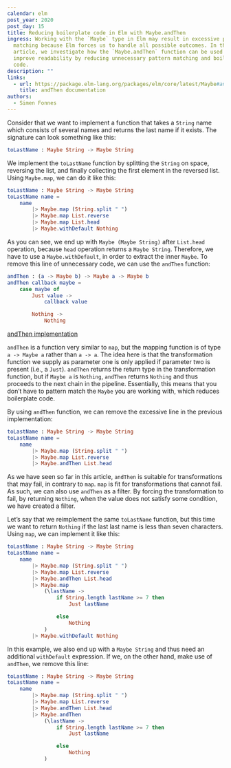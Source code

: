 ```yaml
---
calendar: elm
post_year: 2020
post_day: 15
title: Reducing boilerplate code in Elm with Maybe.andThen
ingress: Working with the `Maybe` type in Elm may result in excessive pattern
  matching because Elm forces us to handle all possible outcomes. In this
  article, we investigate how the `Maybe.andThen` function can be used to
  improve readability by reducing unnecessary pattern matching and boilerplate
  code.
description: ""
links:
  - url: https://package.elm-lang.org/packages/elm/core/latest/Maybe#andThen
    title: andThen documentation
authors:
  - Simen Fonnes
---
```

Consider that we want to implement a function that takes a `String` name which consists of several names and returns the last name if it exists. The signature can look something like this:

```elm
toLastName : Maybe String -> Maybe String
```
We implement the `toLastName` function by splitting the `String` on space, reversing the list, and finally collecting the first element in the reversed list. Using `Maybe.map`, we can do it like this:

```elm
toLastName : Maybe String -> Maybe String
toLastName name =
    name
        |> Maybe.map (String.split " ")
        |> Maybe.map List.reverse
        |> Maybe.map List.head
        |> Maybe.withDefault Nothing
```

As you can see, we end up with `Maybe (Maybe String)` after `List.head` operation, because `head` operation returns a `Maybe String`. Therefore, we have to use a `Maybe.withDefault`, in order to extract the inner `Maybe`. To remove this line of unnecessary code, we can use the `andThen` function:

```elm
andThen : (a -> Maybe b) -> Maybe a -> Maybe b
andThen callback maybe =
    case maybe of
        Just value ->
            callback value

        Nothing ->
            Nothing
```
[andThen implementation](https://package.elm-lang.org/packages/elm/core/latest/Maybe#andThen)

`andThen` is a function very similar to `map`, but the mapping function is of type `a -> Maybe a` rather than `a -> a`. The idea here is that the transformation function we supply as parameter one is only applied if parameter two is present (i.e., a `Just`). `andThen` returns the return type in the transformation function, but if `Maybe a` is `Nothing`, `andThen` returns `Nothing` and thus proceeds to the next chain in the pipeline. Essentially, this means that you don’t have to pattern match the `Maybe` you are working with, which reduces boilerplate code.

By using `andThen` function, we can remove the excessive line in the previous implementation:

```elm
toLastName : Maybe String -> Maybe String
toLastName name =
    name
        |> Maybe.map (String.split " ")
        |> Maybe.map List.reverse
        |> Maybe.andThen List.head
```

As we have seen so far in this article, `andThen` is suitable for transformations that may fail, in contrary to `map`. `map` is fit for transformations that cannot fail. As such, we can also use `andThen` as a filter. By forcing the transformation to fail, by returning `Nothing`, when the value does not satisfy some condition, we have created a filter. 

Let’s say that we reimplement the same `toLastName` function, but this time we want to return `Nothing` if the last last name is less than seven characters. Using `map`, we can implement it like this:

```elm
toLastName : Maybe String -> Maybe String
toLastName name =
    name
        |> Maybe.map (String.split " ")
        |> Maybe.map List.reverse
        |> Maybe.andThen List.head
        |> Maybe.map
            (\lastName ->
                if String.length lastName >= 7 then
                    Just lastName

                else
                    Nothing
            )
        |> Maybe.withDefault Nothing
```

In this example, we also end up with a `Maybe String` and thus need an additional `withDefault` expression. If we, on the other hand, make use of `andThen`, we remove this line:

```elm
toLastName : Maybe String -> Maybe String
toLastName name =
    name
        |> Maybe.map (String.split " ")
        |> Maybe.map List.reverse
        |> Maybe.andThen List.head
        |> Maybe.andThen
            (\lastName ->
                if String.length lastName >= 7 then
                    Just lastName

                else
                    Nothing
            )
```